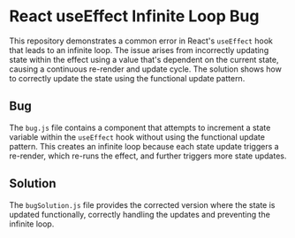 # React useEffect Infinite Loop Bug

This repository demonstrates a common error in React's `useEffect` hook that leads to an infinite loop. The issue arises from incorrectly updating state within the effect using a value that's dependent on the current state, causing a continuous re-render and update cycle.  The solution shows how to correctly update the state using the functional update pattern.

## Bug

The `bug.js` file contains a component that attempts to increment a state variable within the `useEffect` hook without using the functional update pattern. This creates an infinite loop because each state update triggers a re-render, which re-runs the effect, and further triggers more state updates.

## Solution

The `bugSolution.js` file provides the corrected version where the state is updated functionally, correctly handling the updates and preventing the infinite loop.